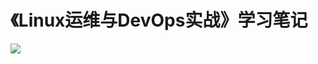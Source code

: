 # 《Linux运维与DevOps实战》学习笔记

![](https://img-1256819794.cos.ap-beijing.myqcloud.com/1520231550238_0305%E6%A5%BC%2B%E8%90%BD%E5%9C%B0%E9%A1%B5%20Banner_Linux2%E6%9C%9F.png)
